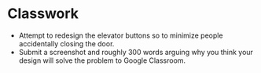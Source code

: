 # Classwork

- Attempt to redesign the elevator buttons so to minimize people
accidentally closing the door.
- Submit a screenshot and roughly 300 words arguing why you think
your design will solve the problem to Google Classroom.